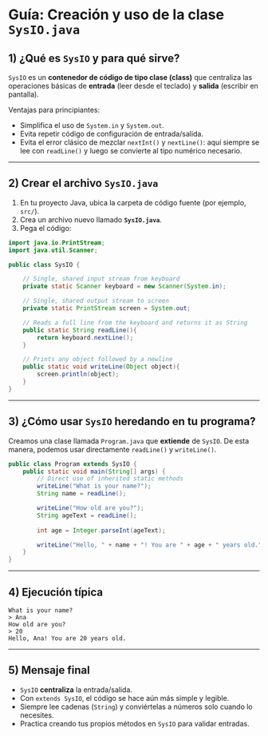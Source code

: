 # Guía: Creación y uso de la clase `SysIO.java`

## 1) ¿Qué es `SysIO` y para qué sirve?

`SysIO` es un **contenedor de código de tipo clase (class)** que centraliza las operaciones básicas de **entrada** (leer desde el teclado) y **salida** (escribir en pantalla).

Ventajas para principiantes:

* Simplifica el uso de `System.in` y `System.out`.
* Evita repetir código de configuración de entrada/salida.
* Evita el error clásico de mezclar `nextInt()` y `nextLine()`: aquí siempre se lee con `readLine()` y luego se convierte al tipo numérico necesario.

---

## 2) Crear el archivo `SysIO.java`

1. En tu proyecto Java, ubica la carpeta de código fuente (por ejemplo, `src/`).
2. Crea un archivo nuevo llamado **`SysIO.java`**.
3. Pega el código:

```java
import java.io.PrintStream;
import java.util.Scanner;

public class SysIO {

    // Single, shared input stream from keyboard
    private static Scanner keyboard = new Scanner(System.in);

    // Single, shared output stream to screen
    private static PrintStream screen = System.out;

    // Reads a full line from the keyboard and returns it as String
    public static String readLine(){
        return keyboard.nextLine();
    }

    // Prints any object followed by a newline
    public static void writeLine(Object object){
        screen.println(object);
    }
}
```

---

## 3) ¿Cómo usar `SysIO` heredando en tu programa?

Creamos una clase llamada `Program.java` que **extiende** de `SysIO`.
De esta manera, podemos usar directamente `readLine()` y `writeLine()`.

```java
public class Program extends SysIO {
    public static void main(String[] args) {
        // Direct use of inherited static methods
        writeLine("What is your name?");
        String name = readLine();

        writeLine("How old are you?");
        String ageText = readLine();
        
        int age = Integer.parseInt(ageText);

        writeLine("Hello, " + name + "! You are " + age + " years old.");
    }
}
```

---

## 4) Ejecución típica

```
What is your name?
> Ana
How old are you?
> 20
Hello, Ana! You are 20 years old.
```

---

## 5) Mensaje final

* `SysIO` **centraliza** la entrada/salida.
* Con `extends SysIO`, el código se hace aún más simple y legible.
* Siempre lee cadenas (`String`) y conviértelas a números solo cuando lo necesites.
* Practica creando tus propios métodos en `SysIO` para validar entradas.
